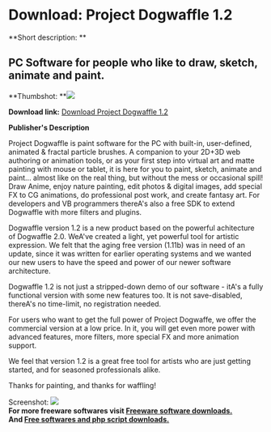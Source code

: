 # Download: Project Dogwaffle 1.2

**Short description: **

## PC Software for people who like to draw, sketch, animate and paint.

  
**Thumbshot: **![](http://www.freewarefiles.com/screenshot/dogwaffle_md.jpg)   
  
**Download link:** [Download Project Dogwaffle 1.2](http://freesoftwares.boysofts.com/Project-Dogwaffle_program_10747.html)  
  

**Publisher's Description**  
  

Project Dogwaffle is paint software for the PC with built-in, user-defined,
animated & fractal particle brushes. A companion to your 2D+3D web authoring
or animation tools, or as your first step into virtual art and matte painting
with mouse or tablet, it is here for you to paint, sketch, animate and
paint... almost like on the real thing, but without the mess or occasional
spill! Draw Anime, enjoy nature painting, edit photos & digital images, add
special FX to CG animations, do professional post work, and create fantasy
art. For developers and VB programmers thereA's also a free SDK to extend
Dogwaffle with more filters and plugins.

Dogwaffle version 1.2 is a new product based on the powerful achitecture of
Dogwaffle 2.0. WeA've created a light, yet powerful tool for artistic
expression. We felt that the aging free version (1.11b) was in need of an
update, since it was written for earlier operating systems and we wanted our
new users to have the speed and power of our newer software architecture.

Dogwaffle 1.2 is not just a stripped-down demo of our software - itA's a fully
functional version with some new features too. It is not save-disabled,
thereA's no time-limit, no registration needed.

For users who want to get the full power of Project Dogwaffe, we offer the
commercial version at a low price. In it, you will get even more power with
advanced features, more filters, more special FX and more animation support.

We feel that version 1.2 is a great free tool for artists who are just getting
started, and for seasoned professionals alike.

Thanks for painting, and thanks for waffling!

  
  
Screenshot: ![](http://www.freewarefiles.com/screenshot/dogwaffle.jpg)  
**For more freeware softwares visit [Freeware software downloads.](http://freesoftwares.boysofts.com/)**   
**And [Free softwares and php script downloads.](http://www.boysofts.com/)**

